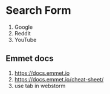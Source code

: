 # Search Form
1. Google
2. Reddit
3. YouTube


## Emmet docs
1. https://docs.emmet.io
2. https://docs.emmet.io/cheat-sheet/
3. use tab in webstorm
